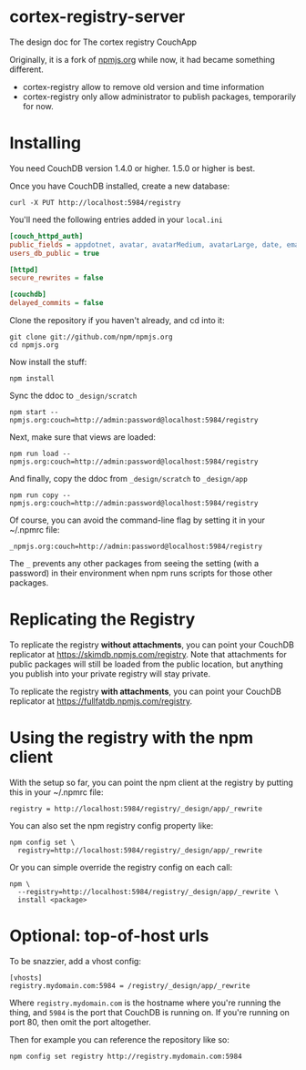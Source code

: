 # cortex-registry-server

The design doc for The cortex registry CouchApp

Originally, it is a fork of [npmjs.org](https://github.com/npm/npmjs.org) while now, it had became something different.

- cortex-registry allow to remove old version and time information
- cortex-registry only allow administrator to publish packages, temporarily for now.


# Installing

You need CouchDB version 1.4.0 or higher.  1.5.0 or higher is best.

Once you have CouchDB installed, create a new database:

    curl -X PUT http://localhost:5984/registry

You'll need the following entries added in your `local.ini`

```ini
[couch_httpd_auth]
public_fields = appdotnet, avatar, avatarMedium, avatarLarge, date, email, fields, freenode, fullname, github, homepage, name, roles, twitter, type, _id, _rev
users_db_public = true

[httpd]
secure_rewrites = false

[couchdb]
delayed_commits = false
```

Clone the repository if you haven't already, and cd into it:

    git clone git://github.com/npm/npmjs.org
    cd npmjs.org

Now install the stuff:

    npm install

Sync the ddoc to `_design/scratch`

    npm start --npmjs.org:couch=http://admin:password@localhost:5984/registry

Next, make sure that views are loaded:

    npm run load --npmjs.org:couch=http://admin:password@localhost:5984/registry

And finally, copy the ddoc from `_design/scratch` to `_design/app`

    npm run copy --npmjs.org:couch=http://admin:password@localhost:5984/registry

Of course, you can avoid the command-line flag by setting it in your
~/.npmrc file:

    _npmjs.org:couch=http://admin:password@localhost:5984/registry

The `_` prevents any other packages from seeing the setting (with a
password) in their environment when npm runs scripts for those other
packages.

# Replicating the Registry

To replicate the registry **without attachments**, you can point your
CouchDB replicator at <https://skimdb.npmjs.com/registry>.  Note that
attachments for public packages will still be loaded from the public
location, but anything you publish into your private registry will
stay private.

To replicate the registry **with attachments**, you can point your
CouchDB replicator at <https://fullfatdb.npmjs.com/registry>.

# Using the registry with the npm client

With the setup so far, you can point the npm client at the registry by
putting this in your ~/.npmrc file:

    registry = http://localhost:5984/registry/_design/app/_rewrite

You can also set the npm registry config property like:

    npm config set \
      registry=http://localhost:5984/registry/_design/app/_rewrite

Or you can simple override the registry config on each call:

    npm \
      --registry=http://localhost:5984/registry/_design/app/_rewrite \
      install <package>

# Optional: top-of-host urls

To be snazzier, add a vhost config:

    [vhosts]
    registry.mydomain.com:5984 = /registry/_design/app/_rewrite

Where `registry.mydomain.com` is the hostname where you're running the
thing, and `5984` is the port that CouchDB is running on. If you're
running on port 80, then omit the port altogether.

Then for example you can reference the repository like so:

    npm config set registry http://registry.mydomain.com:5984
